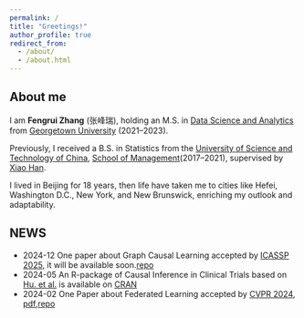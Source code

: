 ```yaml
---
permalink: /
title: "Greetings!"
author_profile: true
redirect_from: 
  - /about/
  - /about.html
---
```


## About me
I am **Fengrui Zhang** (张峰瑞), holding an M.S. in [Data Science and Analytics](https://analytics.georgetown.edu/) from [Georgetown University](https://georgetown.edu/) (2021–2023).

Previously, I received a B.S. in Statistics from the [University of Science and Technology of China](https://en.ustc.edu.cn/), [School of Management](https://en.business.ustc.edu.cn/main.htm)(2017–2021), supervised by [Xiao Han](https://bs.ustc.edu.cn/english/profile-652.html).

I lived in Beijing for 18 years, then life have taken me to cities like Hefei, Washington D.C., New York, and New Brunswick, enriching my outlook and adaptability.


## NEWS

- 2024-12 One paper about Graph Causal Learning accepted by [ICASSP 2025](https://2025.ieeeicassp.org/), it will be available soon.[repo](https://github.com/fengrui-z/ECAL)
- 2024-05 An R-package of Causal Inference in Clinical Trials based on [Hu. et al.](https://onlinelibrary.wiley.com/doi/10.1002/sim.9548) is available on [CRAN](https://cran.r-project.org/web/packages/riAFTBART/)
- 2024-02 One Paper about Federated Learning accepted by [CVPR 2024](https://cvpr.thecvf.com/Conferences/2024), [pdf](https://ieeexplore.ieee.org/document/10656892/citations?tabFilter=papers#citations),[repo](https://github.com/fengrui-z/FedBary)
